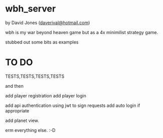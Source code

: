 wbh_server
=================

by David Jones (daverival@hotmail.com)

wbh is my war beyond heaven game but as a 4x minimilist strategy game.

stubbed out some bits as examples

TO DO
=======================

TESTS,TESTS,TESTS,TESTS

and then

add player registration
add player login

add api authentication using jwt to sign requests
add auto login if appropriate

add planet view.

erm everything else. :-D

